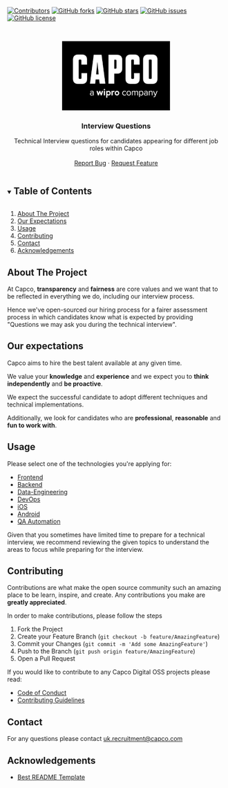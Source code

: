 [![Contributors](https://img.shields.io/github/contributors/capcodigital/interview-questions?style=for-the-badge)](https://github.com/capcodigital/interview-questions/community_contributors)
[![GitHub forks](https://img.shields.io/github/forks/capcodigital/interview-questions?style=for-the-badge)](https://github.com/capcodigital/interview-questions/network)
[![GitHub stars](https://img.shields.io/github/stars/capcodigital/interview-questions?style=for-the-badge)](https://github.com/capcodigital/interview-questions/stargazers)
[![GitHub issues](https://img.shields.io/github/issues/capcodigital/interview-questions?style=for-the-badge)](https://github.com/capcodigital/interview-questions/issues)
[![GitHub license](https://img.shields.io/github/license/capcodigital/interview-questions?style=for-the-badge)](https://github.com/capcodigital/interview-questions)

<!-- PROJECT LOGO -->
<br />
<p align="center">
  <a href="https://github.com/capcodigital/repo_name">
    <img src="https://raw.githubusercontent.com/capcodigital/.github/master/images/capco.jpeg" alt="Logo" height="160px">
  </a>
  <h3 align="center">Interview Questions</h3>
  <p align="center">
    Technical Interview questions for candidates appearing for different job roles within Capco
    <br />
    <br />
    <a href="https://github.com/capcodigital/interview-questions/issues">Report Bug</a>
    ·
    <a href="https://github.com/capcodigital/interview-questions/issues">Request Feature</a>
  </p>
</p>

<!-- TABLE OF CONTENTS -->
<details open="open">
  <summary><h2 style="display: inline-block">Table of Contents</h2></summary>
  <ol>
    <li>
      <a href="#about-the-project">About The Project</a>
    </li>
    <li>
      <a href="#our-expectations">Our Expectations</a>
    </li>
    <li><a href="#usage">Usage</a></li>
    <li><a href="#contributing">Contributing</a></li>
    <li><a href="#contact">Contact</a></li>
    <li><a href="#acknowledgements">Acknowledgements</a></li>
 </ol>
</details>

<!-- ABOUT THE PROJECT -->
## About The Project

At Capco, **transparency** and **fairness** are core values and we want that to be reflected in everything we do, including our interview process.

Hence we've open-sourced our hiring process for a fairer assessment process in which candidates know what is expected by providing "Questions we may ask you during the technical interview".

## Our expectations

Capco aims to hire the best talent available at any given time.

We value your **knowledge** and **experience** and we expect you to **think independently** and **be proactive**.

We expect the successful candidate to adopt different techniques and technical implementations.

Additionally, we look for candidates who are **professional**, **reasonable** and **fun to work with**.

## Usage

Please select one of the technologies you're applying for:

* [Frontend](https://github.com/capcodigital/interview-questions/blob/main/frontend.md#-frontend-interview-questions)
* [Backend](https://github.com/capcodigital/interview-questions/blob/main/backend.md#-backend-interview-questions)
* [Data-Engineering](https://github.com/capcodigital/interview-questions/blob/main/data-engineering.md#-data-engineering-interview-questions)
* [DevOps](https://github.com/capcodigital/interview-questions/blob/main/devops.md#-devops-interview-questions)
* [iOS](https://github.com/capcodigital/interview-questions/blob/main/iOS.md#-ios-interview-questions)
* [Android](https://github.com/capcodigital/interview-questions/blob/main/android.md#-android-interview-questions)
* [QA Automation](https://github.com/capcodigital/interview-questions/blob/main/qa-automation.md#-qa--automation-interview-questions)

Given that you sometimes have limited time to prepare for a technical interview, we recommend reviewing the given topics to understand the areas to focus while preparing for the interview.

<!-- CONTRIBUTING -->
## Contributing

Contributions are what make the open source community such an amazing place to be learn, inspire, and create. Any contributions you make are **greatly appreciated**.

In order to make contributions, please follow the steps

1. Fork the Project
2. Create your Feature Branch (`git checkout -b feature/AmazingFeature`)
3. Commit your Changes (`git commit -m 'Add some AmazingFeature'`)
4. Push to the Branch (`git push origin feature/AmazingFeature`)
5. Open a Pull Request

If you would like to contribute to any Capco Digital OSS projects please read:

* [Code of Conduct](https://github.com/capcodigital/.github/blob/master/CODE_OF_CONDUCT.md)
* [Contributing Guidelines](https://github.com/capcodigital/.github/blob/master/CONTRIBUTING.md)

<!-- LICENSE -->
## Contact

For any questions please contact uk.recruitment@capco.com

<!-- ACKNOWLEDGEMENTS -->
## Acknowledgements

* [Best README Template](https://github.com/othneildrew/Best-README-Template/blob/master/README.md)

<!-- MARKDOWN LINKS & IMAGES -->
<!-- https://www.markdownguide.org/basic-syntax/#reference-style-links -->
[contributors-shield]: https://img.shields.io/github/contributors/capcodigital/repo_name.svg?style=for-the-badge
[contributors-url]: https://github.com/capcodigital/repo_name/graphs/contributors
[forks-shield]: https://img.shields.io/github/forks/capcodigital/repo_name.svg?style=for-the-badge
[forks-url]: https://github.com/capcodigital/repo_name/network/members
[stars-shield]: https://img.shields.io/github/stars/capcodigital/repo_name.svg?style=for-the-badge
[stars-url]: https://github.com/capcodigital/repo_name/stargazers
[issues-shield]: https://img.shields.io/github/issues/capcodigital/repo_name.svg?style=for-the-badge
[issues-url]: https://github.com/capcodigital/repo_name/issues
[license-shield]: https://img.shields.io/github/license/capcodigital/repo_name.svg?style=for-the-badge
[license-url]: https://github.com/capcodigital/repo_name/blob/master/LICENSE
